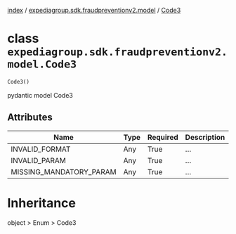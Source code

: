 [index](index.md) /
[expediagroup.sdk.fraudpreventionv2.model](expediagroup.sdk.fraudpreventionv2.model.md)
/ [Code3](Code3.md)

# class `expediagroup.sdk.fraudpreventionv2.model.Code3`

```python
Code3()
```

pydantic model Code3

## Attributes

| Name                    | Type | Required | Description |
| ----------------------- | ---- | -------- | ----------- |
| INVALID_FORMAT          | Any  | True     | …           |
| INVALID_PARAM           | Any  | True     | …           |
| MISSING_MANDATORY_PARAM | Any  | True     | …           |

# Inheritance

object > Enum > Code3
